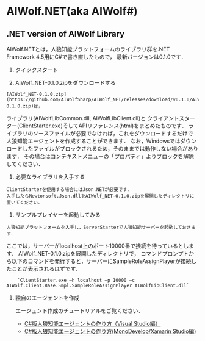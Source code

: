 # AIWolf.NET(aka AIWolf#)
## .NET version of AIWolf Library

AIWolf.NETとは，人狼知能プラットフォームのライブラリ群を.NET Framework 4.5用にC#で書き直したもので，
最新バージョンは0.1.0です．

1. クイックスタート
  
  1. AIWolf_NET-0.1.0.zipをダウンロードする
  
    [AIWolf_NET-0.1.0.zip](https://github.com/AIWolfSharp/AIWolf_NET/releases/download/v0.1.0/AIWolf_NET-0.1.0.zip)は，
ライブラリ(AIWolfLibCommon.dll, AIWolfLibClient.dll)と
クライアントスターター(ClientStarter.exe)そしてAPIリファレンス(html)をまとめたものです．
ライブラリのソースファイルが必要でなければ，これをダウンロードするだけで
人狼知能エージェントを作成することができます．
なお，Windowsではダウンロードしたファイルがブロックされるため，そのままでは動作しない場合があります．
その場合はコンテキストメニューの「プロパティ」よりブロックを解除してください．
    
  1. 必要なライブラリを入手する
  
    ClientStarterを使用する場合にはJson.NETが必要です．
    入手したらNewtonsoft.Json.dllをAIWolf_NET-0.1.0.zipを展開したディレクトリに置いてください．
  
  1. サンプルプレイヤーを起動してみる
  
    人狼知能プラットフォームを入手し，ServerStarterで人狼知能サーバーを起動しておきます．
ここでは，サーバーがlocalhost上のポート10000番で接続を待っているとします．
AIWolf_NET-0.1.0.zipを展開したディレクトリで，
コマンドプロンプトから以下のコマンドを発行すると，サーバーにSampleRoleAssignPlayerが接続したことが表示されるはずです．
    
        `ClientStarter.exe –h localhost –p 10000 –c AIWolf.Client.Base.Smpl.SampleRoleAssignPlayer AIWolfLibClient.dll`
        
1. 独自のエージェントを作成

     エージェント作成のチュートリアルをご覧ください．
     * [C#版人狼知能エージェントの作り方（Visual Studio編）](http://www.slideshare.net/takots/c-59927842)
     * [C#版人狼知能エージェントの作り方(MonoDevelop/Xamarin Studio編)](http://www.slideshare.net/takots/cmonodevelopxamarin-studio)
